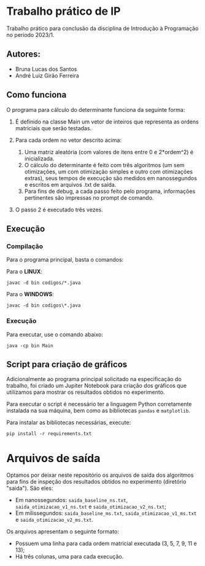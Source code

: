 # Trabalho prático de IP

Trabalho prático para conclusão da disciplina de Introdução à Programação no período 2023/1.

## Autores:

- Bruna Lucas dos Santos
- André Luiz Girão Ferreira

## Como funciona

O programa para cálculo do determinante funciona da seguinte forma:

1. É definido na classe Main um vetor de inteiros que representa as ordens matriciais que serão testadas.

2. Para cada ordem no vetor descrito acima:

   1. Uma matriz aleatória (com valores de itens entre 0 e 2\*ordem^2) é inicializada.
   2. O cálculo do determinante é feito com três algoritmos (um sem otimizações, um com otimização simples e outro com otimizações extras), seus tempos de execução são medidos em nanossegundos e escritos em arquivos .txt de saída.
   3. Para fins de debug, a cada passo feito pelo programa, informações pertinentes são impressas no prompt de comando.

3. O passo 2 é executado três vezes.

## Execução

### Compilação

Para o programa principal, basta o comandos:

Para o **LINUX**:

```
javac -d bin codigos/*.java
```

Para o **WINDOWS**:

```
javac -d bin codigos\*.java
```

### Execução

Para executar, use o comando abaixo:

```
java -cp bin Main
```

## Script para criação de gráficos

Adicionalmente ao programa principal solicitado na especificação do trabalho, foi criado um Jupiter Notebook para criação dos gráficos que utilizamos para mostrar os resultados obtidos no experimento.

Para executar o script é necessário ter a linguagem Python corretamente instalada na sua máquina, bem como as bibliotecas `pandas` e `matplotlib`.

Para instalar as bibliotecas necessárias, execute:

```
pip install -r requirements.txt
```

# Arquivos de saída

Optamos por deixar neste repositório os arquivos de saída dos algoritmos para fins de inspeção dos resultados obtidos no experimento (diretório "saida"). São eles:

- Em nanossegundos: `saida_baseline_ns.txt`, `saida_otimizacao_v1_ns.txt` e `saida_otimizacao_v2_ns.txt`;
- Em milissegundos: `saida_baseline_ms.txt`, `saida_otimizacao_v1_ms.txt` e `saida_otimizacao_v2_ms.txt`.

Os arquivos apresentam o seguinte formato:

- Possuem uma linha para cada ordem matricial executada (3, 5, 7, 9, 11 e 13);
- Há três colunas, uma para cada execução.
